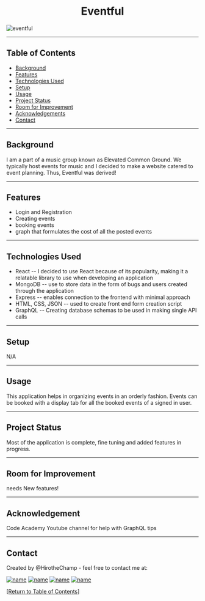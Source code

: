  <h1 align="center">Eventful</h1>


![eventful](https://user-images.githubusercontent.com/93508000/184463483-66d431b1-6c07-4b8e-b66c-160f2553aa35.JPG)

<hr></hr>




## Table of Contents
* [Background](#background)
* [Features](#features)
* [Technologies Used](#technologies-used)
* [Setup](#setup)
* [Usage](#usage)
* [Project Status](#project-status)
* [Room for Improvement](#room-for-improvement)
* [Acknowledgements](#acknowledgements)
* [Contact](#contact)

<hr></hr>

## Background

I am a part of a music group known as Elevated Common Ground. We typically host events for music and I decided to make a website catered to event planning. Thus, Eventful was derived!


<hr></hr>

## Features

* Login and Registration
* Creating events
* booking events
* graph that formulates the cost of all the posted events 

<hr></hr>

## Technologies Used

* React -- I decided to use React because of its popularity, making it a relatable library to use when developing an application
* MongoDB -- use to store data in the form of bugs and users created through the application
* Express -- enables connection to the frontend with minimal approach
* HTML, CSS, JSON -- used to create front end form creation script
* GraphQL -- Creating database schemas to be used in making single API calls



<hr></hr>





## Setup

N/A

<hr></hr>

## Usage

This application helps in organizing events in an orderly fashion. Events can be booked with a display tab for all the booked events of a signed in user.



<hr></hr>

## Project Status

Most of the application is complete, fine tuning and added features in progress.

<hr></hr>

## Room for Improvement

needs New features!


<hr></hr>

## Acknowledgement

Code Academy Youtube channel for help with GraphQL tips


<hr></hr>

## Contact

Created by @HirotheChamp - feel free to contact me at:

[![name](	https://img.shields.io/badge/LinkedIn-0077B5?style=for-the-badge&logo=linkedin&logoColor=white)](https://www.linkedin.com/in/kyle-hiroshi-young/)
[![name](	https://img.shields.io/badge/Facebook-1877F2?style=for-the-badge&logo=facebook&logoColor=white)](https://www.facebook.com/KyleYoungins)
[![name](	https://img.shields.io/badge/Instagram-E4405F?style=for-the-badge&logo=instagram&logoColor=white)](https://www.instagram.com/hirothechamp/)
[![name](https://img.shields.io/badge/Gmail-D14836?style=for-the-badge&logo=gmail&logoColor=white)](mailto:kyleyoungins94@gmail.com)

[[Return to Table of Contents](#Table-of-Contents)]
